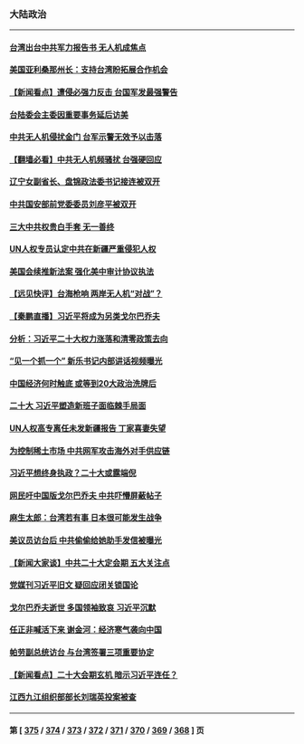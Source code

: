 ### 大陆政治
---
#### [台湾出台中共军力报告书 无人机成焦点](../../pages/ncid277/n13815220.md) 
#### [美国亚利桑那州长：支持台湾盼拓展合作机会](../../pages/ncid277/n13815229.md) 
#### [【新闻看点】遭侵必强力反击 台国军发最强警告](../../pages/ncid277/n13814177.md) 
#### [台陆委会主委因重要事务延后访美](../../pages/ncid277/n13815094.md) 
#### [中共无人机侵扰金门 台军示警无效予以击落](../../pages/ncid277/n13815191.md) 
#### [【翻墙必看】中共无人机频骚扰 台强硬回应](../../pages/ncid277/n13815152.md) 
#### [辽宁女副省长、盘锦政法委书记接连被双开](../../pages/ncid277/n13815095.md) 
#### [中共国安部前党委委员刘彦平被双开](../../pages/ncid277/n13815133.md) 
#### [三大中共权贵白手套 无一善终](../../pages/ncid277/n13815104.md) 
#### [UN人权专员认定中共在新疆严重侵犯人权](../../pages/ncid277/n13814948.md) 
#### [美国会续推新法案 强化美中审计协议执法](../../pages/ncid277/n13814874.md) 
#### [【远见快评】台海枪响 两岸无人机“对战”？](../../pages/ncid277/n13814936.md) 
#### [【秦鹏直播】习近平将成为另类戈尔巴乔夫](../../pages/ncid277/n13814934.md) 
#### [分析：习近平二十大权力涨落和清零政策去向](../../pages/ncid277/n13814830.md) 
#### [“见一个抓一个” 新乐书记内部讲话视频曝光](../../pages/ncid277/n13814877.md) 
#### [中国经济何时触底 或等到20大政治洗牌后](../../pages/ncid277/n13814867.md) 
#### [二十大 习近平塑造新班子面临棘手局面](../../pages/ncid277/n13814807.md) 
#### [UN人权高专离任未发新疆报告 丁家喜妻失望](../../pages/ncid277/n13814673.md) 
#### [为控制稀土市场 中共网军攻击海外对手供应链](../../pages/ncid277/n13814425.md) 
#### [习近平想终身执政？二十大或露端倪](../../pages/ncid277/n13814711.md) 
#### [网民吁中国版戈尔巴乔夫 中共吓懵屏蔽帖子](../../pages/ncid277/n13814733.md) 
#### [麻生太郎：台湾若有事 日本很可能发生战争](../../pages/ncid277/n13814631.md) 
#### [美议员访台后 中共偷偷给她助手发信被曝光](../../pages/ncid277/n13814672.md) 
#### [【新闻大家谈】中共二十大定会期 五大关注点](../../pages/ncid277/n13814571.md) 
#### [党媒刊习近平旧文 疑回应闭关锁国论](../../pages/ncid277/n13814528.md) 
#### [戈尔巴乔夫逝世 多国领袖致哀 习近平沉默](../../pages/ncid277/n13814454.md) 
#### [任正非喊活下来 谢金河：经济寒气袭向中国](../../pages/ncid277/n13814196.md) 
#### [帕劳副总统访台 与台湾签署三项重要协定](../../pages/ncid277/n13814396.md) 
#### [【新闻看点】二十大会期玄机 暗示习近平连任？](../../pages/ncid277/n13814069.md) 
#### [江西九江组织部部长刘瑞英投案被查](../../pages/ncid277/n13814298.md) 

---
#### 第 [ [375](./375.md) / [374](./374.md) / [373](./373.md) / [372](./372.md) / [371](./371.md) / [370](./370.md) / [369](./369.md) / [368](./368.md) ] 页
